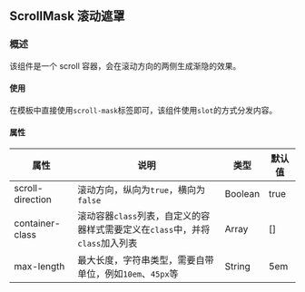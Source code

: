 ## ScrollMask 滚动遮罩

### 概述
该组件是一个 scroll 容器，会在滚动方向的两侧生成渐隐的效果。

#### 使用
在模板中直接使用`scroll-mask`标签即可，该组件使用`slot`的方式分发内容。

#### 属性
属性 | 说明 | 类型 | 默认值
------------ | ------------- | ------------- | -------------
scroll-direction | 滚动方向，纵向为`true`，横向为`false` | Boolean | true
container-class | 滚动容器`class`列表，自定义的容器样式需要定义在`class`中，并将`class`加入列表 | Array | []
max-length | 最大长度，字符串类型，需要自带单位，例如`10em`、`45px`等 | String | 5em
